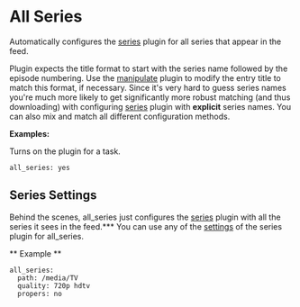 # All Series
Automatically configures the [series](/Plugins/series) plugin for all series that appear in the feed.

Plugin expects the title format to start with the series name followed by the episode numbering. Use the [manipulate](/Plugins/manipulate) plugin to modify the entry title to match this format, if necessary. Since it's very hard to guess series names you're much more likely to get significantly more robust matching (and thus downloading) with configuring [series](/Plugins/series) plugin with **explicit** series names. You can also mix and match all different configuration methods.

**Examples:**

Turns on the plugin for a task.

```
all_series: yes
```

## Series Settings
Behind the scenes, all_series just configures the [series](/Plugins/series) plugin with all the series it sees in the feed.*** You can use any of the [settings](/Plugins/series#Settings) of the series plugin for all_series.

** Example **

```
all_series:
  path: /media/TV
  quality: 720p hdtv
  propers: no
```
